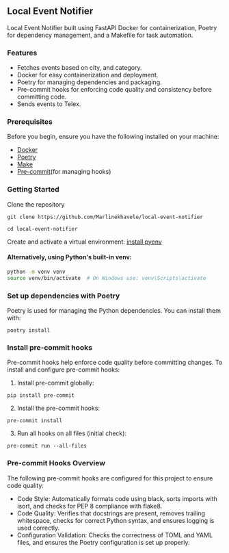 ## Local  Event Notifier
Local  Event Notifier built using FastAPI  Docker for containerization, Poetry for dependency management, and a Makefile for task automation.

### Features
- Fetches events based on city, and category.
- Docker for easy containerization and deployment.
- Poetry for managing dependencies and packaging.
- Pre-commit hooks for enforcing code quality and consistency before committing code.
- Sends events to Telex.

### Prerequisites
Before you begin, ensure you have the following installed on your machine:

- [Docker](https://www.docker.com/)
- [Poetry ](https://python-poetry.org/)
- [Make](https://makefiletutorial.com/)
- [Pre-commit](https://pre-commit.com/)(for managing hooks) 

### Getting Started
Clone the repository
 ```shell
 git clone https://github.com/Marlinekhavele/local-event-notifier

 cd local-event-notifier
 ```
Create and activate a virtual environment: [install pyenv](https://github.com/pyenv/pyenv#installation)

#### Alternatively, using Python's built-in venv:
```bash
python -m venv venv
source venv/bin/activate  # On Windows use: venv\Scripts\activate
```

### Set up dependencies with Poetry
Poetry is used for managing the Python dependencies. You can install them with:
 ```shell
 poetry install
 ```

### Install pre-commit hooks
Pre-commit hooks help enforce code quality before committing changes.
To install and configure pre-commit hooks:
1. Install pre-commit globally:
 ```shell
pip install pre-commit
 ```
2. Install the pre-commit hooks:
 ```shell
 pre-commit install
 ```
3. Run all hooks on all files (initial check):
 ```shell
 pre-commit run --all-files
 ```

### Pre-commit Hooks Overview
The following pre-commit hooks are configured for this project to ensure code quality:
- Code Style: Automatically formats code using black, sorts imports with isort, and checks for PEP 8 compliance with flake8.
- Code Quality: Verifies that docstrings are present, removes trailing whitespace, checks for correct Python syntax, and ensures logging is used correctly.
- Configuration Validation: Checks the correctness of TOML and YAML files, and ensures the Poetry configuration is set up properly.